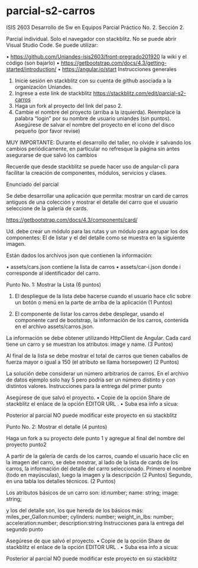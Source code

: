 # parcial-s2-carros
ISIS 2603 Desarrollo de Sw en Equipos
Parcial Práctico No. 2. Sección 2. 

Parcial individual. Solo el navegador con stackblitz. No se puede abrir Visual Studio Code. 
Se puede utilizar:

•	https://github.com/Uniandes-isis2603/front-pregrado201920  la wiki y el código (son bajarlo)
•	https://getbootstrap.com/docs/4.3/getting-started/introduction/
•	https://angular.io/start
Instrucciones generales 
1.	Inicie sesión en stackblitz con su cuenta de github asociada a la organización Uniandes.
2.	Ingrese a este link de stackblitz https://stackblitz.com/edit/parcial-s2-carros
3.	Haga un fork al proyecto del link del paso 2.
4.	Cambie el nombre del proyecto (arriba a la izquierda). Reemplace la palabra “login” por su nombre de usuario uniandes (sin puntos). Asegúrese de salvar el nombre del proyecto en el icono del disco pequeño (por favor revise)

MUY IMPORTANTE: Durante el desarrollo del taller, no olvide ir salvando los cambios periódicamente, en particular no refresque la página sin antes asegurarse de que salvó los cambios

Recuerde que desde stackblitz se puede hacer uso de angular-cli para facilitar la creación de componentes, módulos, servicios y clases. 

Enunciado del parcial 

Se debe desarrollar una aplicación que permita: mostrar un card de carros antiguos de una colección y mostrar el detalle del carro que el usuario seleccione de la galería de cards.

https://getbootstrap.com/docs/4.3/components/card/

Ud. debe crear un módulo para las rutas y un módulo para agrupar los dos componentes: El de listar y el del detalle como se muestra en la siguiente imagen.

Están dados los archivos json que contienen la información: 

• assets/cars.json contiene la lista de carros 
• assets/car-i.json donde i corresponde al identificador del carro. 

Punto No. 1: Mostrar la Lista (6 puntos) 

1. El despliegue de la lista debe hacerse cuando el usuario hace clic sobre un botón o menú en la parte de arriba de la aplicación (1 Puntos) 

2. El componente de listar los carros debe desplegar, usando el componente card de bootstrap, la información de los carros, contenida en el archivo assets/carros.json. 

La información se debe obtener utilizando HttpClient de Angular. Cada card tiene un carro y se muestran los atributos: image y name.
 (3 Puntos) 

Al final de la lista se debe mostrar el total de carros que tienen caballos de fuerza mayor o igual a 150 (el atributo se llama  horsepower) (2 Puntos) 

La solución debe considerar un número arbitrarios de carros. En el archivo de datos ejemplo solo hay 5 pero podría ser un número distinto y con distintos valores.
Instrucciones para la entrega del primer punto

Asegúrese de que salvó el proyecto. 
•	Copie de la opción Share de stackblitz el enlace de la opción EDITOR URL .
•	Suba esa info a sicua:

 
Posterior al parcial NO puede modificar este proyecto en su stackblitz


Punto No. 2: Mostrar el detalle (4 puntos) 

Haga un fork a su proyecto dele punto 1 y agregue al final del nombre del proyecto punto2

A partir de la galería de cards de los carros, cuando el usuario hace clic en la imagen del carro, se debe mostrar, al lado de la lista de cards de los carros, la información del detalle del carro seleccionado. 
Primero el nombre (todo en mayúsculas), luego la imagen y la descripción (2 Puntos)
Segundo, en una tabla los detalles técnicos. (2 Puntos)

Los atributos básicos de un carro son:
     id:number;
  name: string;
  image: string;

y los del detalle son, los que hereda de los básicos más:
  miles_per_Gallon:number;
  cylinders: number;
  weight_in_lbs: number;
  acceleration:number;
  description:string
Instrucciones para la entrega del segundo punto

Asegúrese de que salvó el proyecto. 
•	Copie de la opción Share de stackblitz el enlace de la opción EDITOR URL .
•	Suba esa info a sicua:

 
Posterior al parcial NO puede modificar este proyecto en su stackblitz


